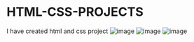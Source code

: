 # HTML-CSS-PROJECTS
I have created html and css project 
![image](https://user-images.githubusercontent.com/68031934/130051855-cf36122f-8146-4d4a-852c-e1245f5fb920.png)
![image](https://user-images.githubusercontent.com/68031934/130051886-4ab8307f-58db-4c08-b6ce-edf2bae4add7.png)
![image](https://user-images.githubusercontent.com/68031934/130051922-83c610ef-ec2b-4573-b694-50d0d6ebb1ef.png)
